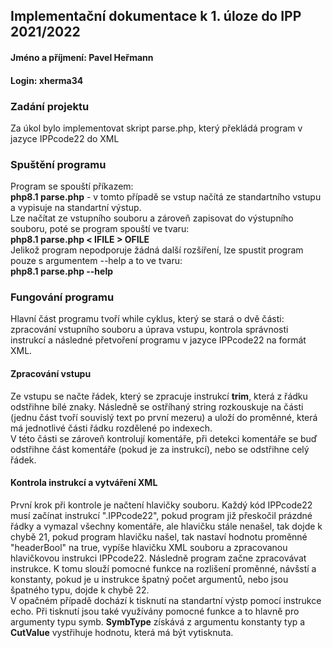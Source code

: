 ## Implementační dokumentace k 1. úloze do IPP 2021/2022
#### Jméno a příjmení: Pavel Heřmann
#### Login: xherma34

### Zadání projektu
Za úkol bylo implementovat skript parse.php, který překládá program v jazyce IPPcode22 do XML

### Spuštění programu
Program se spouští příkazem: <br>**php8.1 parse.php** - v tomto případě se vstup načítá ze standartního vstupu a vypisuje
na standartní výstup.<br>
Lze načítat ze vstupního souboru a zároveň zapisovat do výstupního souboru, poté se program spouští ve tvaru:<br>
**php8.1 parse.php < IFILE > OFILE** <br>
Jelikož program nepodporuje žádná další rozšíření, lze spustit program pouze s argumentem --help a to ve tvaru: <br>
**php8.1 parse.php --help**

### Fungování programu
Hlavní část programu tvoří while cyklus, který se stará o dvě části: zpracování vstupního
souboru a úprava vstupu, kontrola správnosti instrukcí a následné přetvoření programu v
jazyce IPPcode22 na formát XML.

#### Zpracování vstupu
Ze vstupu se načte řádek, který se zpracuje instrukcí **trim**, která z řádku odstřihne
bílé znaky. Následně se ostříhaný string rozkouskuje na části (jednu část tvoří
souvislý text po první mezeru) a uloží do proměnné, která má jednotlivé části řádku rozdělené
po indexech. <br>
V této části se zároveň kontrolují komentáře, při detekci komentáře se buď odstřihne část
komentáře (pokud je za instrukcí), nebo se odstřihne celý řádek.

#### Kontrola instrukcí a vytváření XML
První krok při kontrole je načtení hlavičky souboru. Každý kód IPPcode22 musí začínat
instrukcí ".IPPcode22", pokud program již přeskočil prázdné řádky a vymazal všechny komentáře, ale
hlavičku stále nenašel, tak dojde k chybě 21, pokud program hlavičku našel, tak nastaví
hodnotu proměnné "headerBool" na true, vypíše hlavičku XML souboru a zpracovanou hlavičkovou instrukci IPPcode22.
Následně program začne zpracovávat instrukce. K tomu slouží pomocné funkce na rozlišení proměnné, 
návšstí a konstanty, pokud je u instrukce špatný počet argumentů, nebo jsou
špatného typu, dojde k chybě 22. <br> V opačném případě dochází k tisknutí na standartní
výstp pomocí instrukce echo. Při tisknutí jsou také využívány pomocné funkce a to hlavně pro
argumenty typu symb. **SymbType** získává z argumentu konstanty typ a **CutValue** vystřihuje
hodnotu, která má být vytisknuta.

